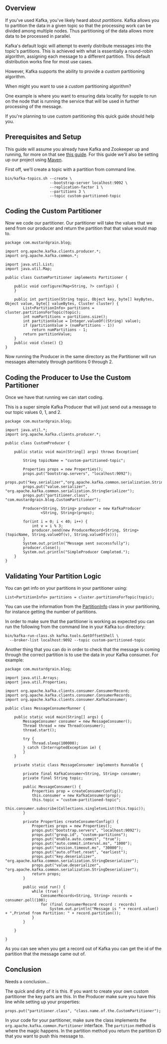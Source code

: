 ## Overview

If you've used Kafka, you've likely heard about _partitions_. Kafka allows you to partition the data in a given topic so that the processing work can be divided among multiple nodes. Thus partitioning of the data allows more data to be processed in parallel.

Kafka's default logic will attempt to evenly distribute messages into the topic's partitions. This is achieved with what is essentially a round-robin algorithm, assigning each message to a different partition. This default distribution works fine for most use cases.

However, Kafka supports the ability to provide a _custom_ partitioning algorithm.

When might you want to use a _custom_ partitioning algorithm?

One example is where you want to ensuring data locality for supple to run on the node that is running the service that will be used in further processing of the message. 

If you're planning to use custom partitioning this quick guide should help you.

## Prerequisites and Setup

This guide will assume you already have Kafka and Zookeeper up and running, for more on that see [this guide](https://kafka.apache.org/quickstart). For this guide we'll also be setting up our project using [Maven](https://maven.apache.org/guides/getting-started/maven-in-five-minutes.html).

First off, we'll create a topic with a partition from command line.

```
bin/kafka-topics.sh --create \
                    --bootstrap-server localhost:9092 \
                    --replication-factor 1 \
                    --partitions 3 \
                    --topic custom-partitioned-topic
```

## Coding the Custom Partitioner

Now we code our partitioner. Our partitioner will take the values that we send from our producer and return the partition that that value would map to.

```
package com.mustardgrain.blog;

import org.apache.kafka.clients.producer.*;
import org.apache.kafka.common.*;

import java.util.List;
import java.util.Map;

public class CustomPartitioner implements Partitioner {

    public void configure(Map<String, ?> configs) {
    }

    public int partition(String topic, Object key, byte[] keyBytes, Object value, byte[] valueBytes, Cluster cluster) {
        List<PartitionInfo> partitions = cluster.partitionsForTopic(topic);
        int numPartitions = partitions.size();
        int partitionValue = Integer.valueOf((String) value);
        if (partitionValue > (numPartitions - 1))
            return numPartitions - 1;
        return partitionValue;
    }
    public void close() {}
}
```

Now running the Producer in the same directory as the Partitioner will run messages alternately through partitions 0 through 2.

## Coding the Producer to Use the Custom Partitioner

Once we have that running we can start coding.

This is a super simple Kafka Producer that will just send out a message to our topic values 0, 1, and 2.

```
package com.mustardgrain.blog;

import java.util.*;
import org.apache.kafka.clients.producer.*;

public class CustomProducer {

    public static void main(String[] args) throws Exception{

        String topicName = "custom-partitioned-topic";

        Properties props = new Properties();
        props.put("bootstrap.servers", "localhost:9092");
        props.put("key.serializer","org.apache.kafka.common.serialization.StringSerializer");
        props.put("value.serializer", "org.apache.kafka.common.serialization.StringSerializer");
        props.put("partitioner.class", "com.mustardgrain.blog.CustomPartitioner");

        Producer<String, String> producer = new KafkaProducer
                <String, String>(props);

        for(int i = 0; i < 40; i++) {
            int v = i % 3;
            producer.send(new ProducerRecord<String, String>(topicName, String.valueOf(v), String.valueOf(v)));
        }
        System.out.println("Message sent successfully");
        producer.close();
        System.out.println("SimpleProducer Completed.");
    }
}
```

## Validating Your Partition Logic

You can get info on your partitions in your partitioner using:

```
List<PartitionInfo> partitions = cluster.partitionsForTopic(topic);
```

You can use the information from the [PartitionInfo](https://kafka.apache.org/11/javadoc/org/apache/kafka/common/PartitionInfo.html) class in your partitioning, for instance getting the number of partitions.

In order to make sure that the partitioner is working as expected you can run the following from the command line in your Kafka `bin` directory:

```
bin/kafka-run-class.sh kafka.tools.GetOffsetShell \
  --broker-list localhost:9092 --topic custom-partitioned-topic
```

Another thing that you can do in order to check that the message is coming through the correct partition is to use the data in your Kafka consumer. For example:

```
package com.mustardgrain.blog;

import java.util.Arrays;
import java.util.Properties;

import org.apache.kafka.clients.consumer.ConsumerRecord;
import org.apache.kafka.clients.consumer.ConsumerRecords;
import org.apache.kafka.clients.consumer.KafkaConsumer;

public class MessageConsumerRunner {

    public static void main(String[] args) {
        MessageConsumer consumer = new MessageConsumer();
        Thread thread = new Thread(consumer);
        thread.start();
        
        try {
            Thread.sleep(100000);
        } catch (InterruptedException ie) {
        }
    }

    private static class MessageConsumer implements Runnable {

        private final KafkaConsumer<String, String> consumer;
        private final String topic;

        public MessageConsumer() {
            Properties prop = createConsumerConfig();
            this.consumer = new KafkaConsumer(prop);
            this.topic = "custom-partitioned-topic";
            this.consumer.subscribe(Collections.singletonList(this.topic));
        }

        private Properties createConsumerConfig() {
            Properties props = new Properties();
            props.put("bootstrap.servers", "localhost:9092");
            props.put("group.id", "custom-partitions");
            props.put("enable.auto.commit", "true");
            props.put("auto.commit.interval.ms", "1000");
            props.put("session.timeout.ms", "30000");
            props.put("auto.offset.reset", "earliest");
            props.put("key.deserializer", "org.apache.kafka.common.serialization.StringDeserializer");
            props.put("value.deserializer", "org.apache.kafka.common.serialization.StringDeserializer");
            return props;
        }

        public void run() {
            while (true) {
                ConsumerRecords<String, String> records = consumer.poll(100);
                for (final ConsumerRecord record : records)
                    System.out.println("Message is " + record.value() + ",Printed from Partition: " + record.partition());
            }
        }

    }

}
```

As you can see when you get a record out of Kafka you can get the id of the partition that the message came out of. 

## Conclusion

Needs a conclusion...

The quick and dirty of it is this. If you want to create your own custom partitioner the key parts are this. In the Producer make sure you have this line while setting up your properties:

```
props.put("partitioner.class", "class.name.of.the.CustomPartitioner");
```

In your code for your partitioner, make sure the class implements the `org.apache.kafka.common.Partitioner` interface. The `partition` method is where the magic happens. In the partition method you return the partition ID that you want to push this message to.
